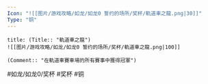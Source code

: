 ```yaml
---
Icon: "![[图片/游戏攻略/如龙/如龙0 誓约的场所/奖杯/軌道車之龍.png|30]]"
Type: "铜"
---
```

```ad-common-bronze-trophy
title: (Title:: "軌道車之龍")
![[图片/游戏攻略/如龙/如龙0 誓约的场所/奖杯/軌道車之龍.png|100]]

(Comment:: "在軌道車賽車場的所有賽事中獲得冠軍")
```

#如龙/如龙0/奖杯 #奖杯 #铜
